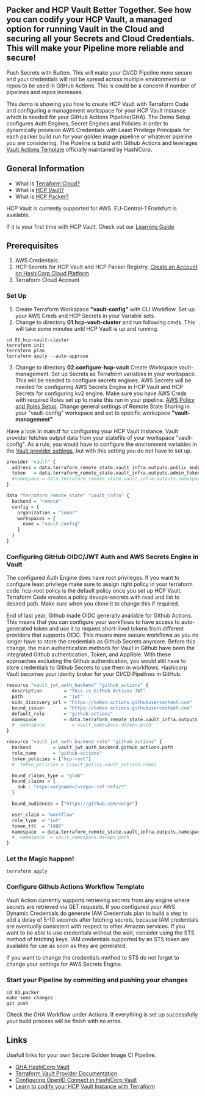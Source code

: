 ## Packer and HCP Vault Better Together. See how you can codify your HCP Vault, a managed option for running Vault in the Cloud and securing all your Secrets and Cloud Credentials. This will make your Pipeline more reliable and secure!

Push Secrets with Button. This will make your CI/CD Pipeline more secure and your credentials will not be spread across multiple environments or repos to be used in GitHub Actions. This is could be a concern if number of pipelines and repos increases. 

This demo is showing you how to create HCP Vault with Terraform Code and configuring a management workspace for your HCP Vault Instance which is needed for your GitHub Actions Pipeline(GHA). The Demo Setup configures Auth Engines, Secret Engines and Policies in order to dynamically provision AWS Credentials with Least Privilege Principals for each packer build run for your golden image pipeline or whatever pipeline you are considering. The Pipeline is build with Github Actions and leverages [Vault Actions Template](https://github.com/hashicorp/vault-action) officially maintaned by HashiCorp. 

## General Information
- What is [Terraform Cloud?](https://cloud.hashicorp.com/products/terraform)
- What is [HCP Vault?](https://cloud.hashicorp.com/products/vault)
- What is [HCP Packer?](https://github.com/lomar92/hcp_packer_tfc_demo)

HCP Vault is currently supported for AWS. EU-Central-1 Frankfurt is available. 

If it is your first time with HCP Vault. Check out our [Learning Guide](https://learn.hashicorp.com/collections/vault/cloud)

##  Prerequisites
1. AWS Credentials.
2. HCP Secrets for HCP Vault and HCP Packer Registry. [Create an Account on HashiCorp Cloud Platform](https://portal.cloud.hashicorp.com/sign-in)
3. Terraform Cloud Account

### Set Up
1. Create Terraform Workspace **"vault-config"** with CLI Workflow. Set up your AWS Creds and HCP Secrets in your Variable sets. 
2. Change to directory **01.hcp-vault-cluster** and run following cmds. This will take some minutes until HCP Vault is up and running.

```shell
cd 01.hcp-vault-cluster
terraform init
terraform plan
terraform apply --auto-approve
```
3. Change to directory **02.configure-hcp-vault**
Create Workspace vault-management. Set up Secrets as Terraform variables in your workspace. This will be needed to configure secrets engines. AWS Secrets will be needed for configuring AWS Secrets Engine in HCP Vault and HCP Secrets for configuring kv2 engine. Make sure you have AWS Creds with required Roles set up to make this run in your pipeline. [AWS Policy and Roles Setup](https://www.vaultproject.io/docs/secrets/aws). Change general settings of Remote State Sharing in your "vault-config" workspace and set to specific workspace **"vault-management"**

Have a look in main.tf for configuring your HCP Vault Instance. Vault provider fetches output data from your statefile of your workspace "vault-config". As a rule, you would have to configure the environment variables in the [Vault provider settings](https://registry.terraform.io/providers/hashicorp/vault/latest/docs#provider-arguments), but with this setting you do not have to set up.

```r
provider "vault" {
  address = data.terraform_remote_state.vault_infra.outputs.public_endpoint
  token   = data.terraform_remote_state.vault_infra.outputs.admin_token
  #namespace = data.terraform_remote_state.vault_infra.outputs.namespace
}

data "terraform_remote_state" "vault_infra" {
  backend = "remote"
  config = {
    organization = "lomar"
    workspaces = {
      name = "vault-config"
    }
  }
}
```


### Configuring GitHub OIDC/JWT Auth and AWS Secrets Engine in Vault
The configured Auth Engine does have root privileges. If you want to configure least privilege make sure to assign right policy in your terraform code. hcp-root policy is the default policy once you set up HCP Vault. Terraform Code creates a policy devops-secrets with read and list to desired path. Make sure when you clone it to change this if required. 

End of last year, Github made OIDC generally available for Github Actions. This means that you can configure your workflows to have access to auto-generated token and use it to request short-lived tokens from different providers that supports OIDC. This means more secure workflows as you no longer have to store the credentials as Github Secrets anymore. Before this change, the main authentication methods for Vault in Github have been the integrated Github authentication, Token, and AppRole. With these approaches excluding the Github authentication, you would still have to store credentials to Github Secrets to use them in workflows. Hashicorp Vault becomes your idenity broker for your CI/CD Pipelines in GitHub. 

```r
resource "vault_jwt_auth_backend" "github_actions" {
  description        = "This is GitHub Actions JWT"
  path               = "jwt"
  oidc_discovery_url = "https://token.actions.githubusercontent.com"
  bound_issuer       = "https://token.actions.githubusercontent.com"
  default_role       = "github-actions"
  namespace          = data.terraform_remote_state.vault_infra.outputs.namespace
  #  namespace          = vault_namespace.devops.path
}

resource "vault_jwt_auth_backend_role" "github_actions" {
  backend        = vault_jwt_auth_backend.github_actions.path
  role_name      = "github-actions"
  token_policies = ["hcp-root"]
  #  token_policies = [vault_policy.vault_actions.name]

  bound_claims_type = "glob"
  bound_claims = {
    sub : "repo:<orgname>/<repo>:ref:refs/*"
  }

  bound_audiences = ["https://github.com/<org>"]

  user_claim = "workflow"
  role_type  = "jwt"
  token_ttl  = "1800"
  namespace  = data.terraform_remote_state.vault_infra.outputs.namespace
  #  namespace  = vault_namespace.devops.path
}
```
### Let the Magic happen!
```shell
terraform apply
```

### Configure Github Actions Workflow Template 
Vault Action currently supports retrieving secrets from any engine where secrets are retrieved via GET requests. If you configured your AWS Dynamic Credentials do generate IAM Credentials plan to build a step to add a delay of 5-10 seconds after fetching secrets, because IAM credentials are eventually consistent with respect to other Amazon services. If you want to be able to use credentials without the wait, consider using the STS method of fetching keys. IAM credentials supported by an STS token are available for use as soon as they are generated.

If you want to change the credentials method to STS do not forget to change your settings for AWS Secrets Engine. 

### Start your Pipeline by commiting and pushing your changes
```shell
cd 03.packer
make some changes
git push 
```
Check the GHA Workflow under Actions. If everything is set up successfully your build process will be finish with no erros. 

## Links

Usefull links for your own Secure Golden Image CI Pipeline.

- [GHA HashiCorp Vault](https://github.com/hashicorp/vault-action)
- [Terraform Vault Provider Documentation](https://registry.terraform.io/providers/hashicorp/vault/latest/docs#provider-arguments)
- [Configuring OpenID Connect in HashiCorp Vault](https://docs.github.com/en/actions/deployment/security-hardening-your-deployments/configuring-openid-connect-in-hashicorp-vault)
- [Learn to codify your HCP Vault Instance with Terraform](https://developer.hashicorp.com/vault/tutorials/cloud-ops/vault-codify-mgmt)